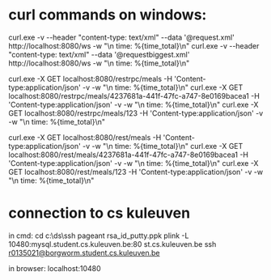 # curl commands on windows:

curl.exe -v --header "content-type: text/xml" --data '@request.xml' http://localhost:8080/ws -w "\n time: %{time_total}\n"
curl.exe -v --header "content-type: text/xml" --data '@requestbiggest.xml' http://localhost:8080/ws -w "\n time: %{time_total}\n"

curl.exe -X GET localhost:8080/restrpc/meals -H 'Content-type:application/json' -v -w "\n time: %{time_total}\n"
curl.exe -X GET localhost:8080/restrpc/meals/4237681a-441f-47fc-a747-8e0169bacea1 -H 'Content-type:application/json' -v -w "\n time: %{time_total}\n"
curl.exe -X GET localhost:8080/restrpc/meals/123 -H 'Content-type:application/json' -v -w "\n time: %{time_total}\n"

curl.exe -X GET localhost:8080/rest/meals -H 'Content-type:application/json' -v -w "\n time: %{time_total}\n"
curl.exe -X GET localhost:8080/rest/meals/4237681a-441f-47fc-a747-8e0169bacea1 -H 'Content-type:application/json' -v -w "\n time: %{time_total}\n"
curl.exe -X GET localhost:8080/rest/meals/123 -H 'Content-type:application/json' -v -w "\n time: %{time_total}\n"

# connection to cs kuleuven

in cmd:
cd c:\ds\ssh
pageant rsa_id_putty.ppk
plink -L 10480:mysql.student.cs.kuleuven.be:80 st.cs.kuleuven.be
ssh r0135021@borgworm.student.cs.kuleuven.be

in browser:
localhost:10480
